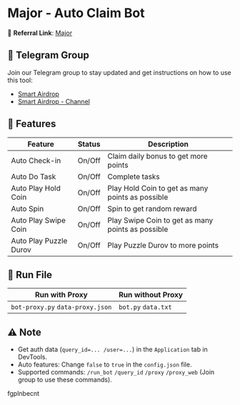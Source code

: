 # Major - Auto Claim Bot

🔗 **Referral Link**: [Major](https://t.me/major/start?startapp=5914982564)

## 📢 Telegram Group

Join our Telegram group to stay updated and get instructions on how to use this tool:

- [Smart Airdrop](https://t.me/smartairdrop2120)
- [Smart Airdrop - Channel](https://t.me/smartairdrop_channel)

## 🌟 Features

| Feature                | Status | Description                                       |
| ---------------------- | ------ | ------------------------------------------------- |
| Auto Check-in          | On/Off | Claim daily bonus to get more points              |
| Auto Do Task           | On/Off | Complete tasks                                    |
| Auto Play Hold Coin    | On/Off | Play Hold Coin to get as many points as possible  |
| Auto Spin              | On/Off | Spin to get random reward                         |
| Auto Play Swipe Coin   | On/Off | Play Swipe Coin to get as many points as possible |
| Auto Play Puzzle Durov | On/Off | Play Puzzle Durov to more points                  |

## 🚀 Run File

| Run with Proxy                   | Run without Proxy   |
| -------------------------------- | ------------------- |
| `bot-proxy.py` `data-proxy.json` | `bot.py` `data.txt` |

## ⚠️ Note

- Get auth data (`query_id=... /user=...`) in the `Application` tab in DevTools.
- Auto features: Change `false` to `true` in the `config.json` file.
- Supported commands: `/run_bot` `/query_id` `/proxy` `/proxy_web` (Join group to use these commands).

fgplnbecnt